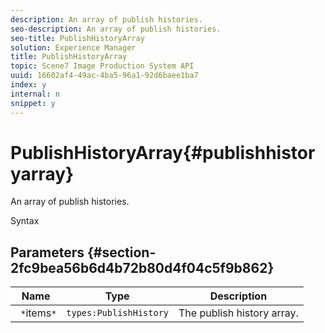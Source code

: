 ```yaml
---
description: An array of publish histories.
seo-description: An array of publish histories.
seo-title: PublishHistoryArray
solution: Experience Manager
title: PublishHistoryArray
topic: Scene7 Image Production System API
uuid: 16602af4-49ac-4ba5-96a1-92d6baee1ba7
index: y
internal: n
snippet: y
---
```


# PublishHistoryArray{#publishhistoryarray}

An array of publish histories.

 Syntax 

## Parameters {#section-2fc9bea56b6d4b72b80d4f04c5f9b862}

|  Name  | Type  | Description  |
|---|---|---|
|  ` *`items`*`  | `types:PublishHistory`  | The publish history array.  |

